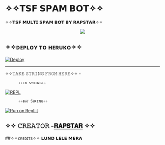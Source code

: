 # ✧✧𝗧𝗦𝗙 𝗦𝗣𝗔𝗠 𝗕𝗢𝗧✧✧




✧✧𝗧𝗦𝗙 𝗠𝗨𝗟𝗧𝗜 𝗦𝗣𝗔𝗠 𝗕𝗢𝗧 𝗕𝗬 𝗥𝗔𝗣𝗦𝗧𝗔𝗥✧✧



<p align="center">
  <img src="https://telegra.ph/file/a604b3e6120ac54eb3075.jpg">

</p>

## ✧✧ᴅᴇᴘʟᴏʏ ᴛᴏ ʜᴇʀᴜᴋᴏ✧✧

 
[![Deploy](https://www.herokucdn.com/deploy/button.svg)](https://dashboard.heroku.com/new?templat=https://github.com/T5FR0CK5T4R/Tsf-spam) 

------------------------------------------------

✧✧𝚃𝙰𝙺𝙴 𝚂𝚃𝚁𝙸𝙽𝙶 𝙵𝚁𝙾𝙼 𝙷𝙴𝚁𝙴✧✧ - 

          ✧✧ɪᴅ sᴛʀɪɴɢ✧✧


[![REPL](https://repl.it/badge/github/DARKAMAN6/KGF-MULTI-SPAM-BOT)](https://replit.com/@DARKAMAN6/KGF-MULTI-SPAM-REPLIT-BY-DARKAMAN6)
 

          ✧✧ʙᴏᴛ Sᴛʀɪɴɢ✧✧


[![Run on Repl.it](https://repl.it/badge/github/YukkiBot/YukkiSpamBot)](https://replit.com/@unknownforall1/SPAM-BOT-REPL-BY-SIDDHANT-DEVIL)


     
## ✧✧ 𝙲𝚁𝙴𝙰𝚃𝙾𝚁 -[𝗥𝗔𝗣𝗦𝗧𝗔𝗥](https://t.me/owner_of_tsf_rapstar) ✧✧




##✧✧ᴄʀᴇᴅɪᴛs✧✧
𝗟𝗨𝗡𝗗 𝗟𝗘𝗟𝗘 𝗠𝗘𝗥𝗔 
